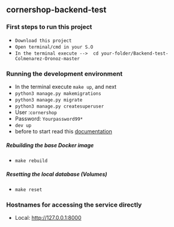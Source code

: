 ## cornershop-backend-test

### First steps to run this project 

* `Download this project`
* `Open terminal/cmd in your S.O`
* `In the terminal execute -->  cd your-folder/Backend-test-Colmenarez-Oronoz-master`

### Running the development environment

* In the terminal execute `make up`, and next
* `python3 manage.py makemigrations`  
* `python3 manage.py migrate`
* `python3 manage.py createsuperuser`
*  User :`cornershop`
*  Password: `Yourpassword99*` 
* `dev up`
*  before to start read this [documentation](https://github.com/blumoc9/Backend-Test-Colmenarez-Oronoz/blob/master/cornershop-backend-test/docs/documentation.pdf)

##### Rebuilding the base Docker image

* `make rebuild`

##### Resetting the local database (Volumes)

* `make reset`

### Hostnames for accessing the service directly

* Local: http://127.0.0.1:8000

